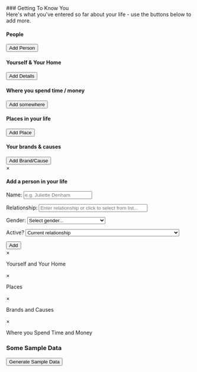<link rel="stylesheet" href="main.css"> 
### Getting To Know You
<div>Here's what you've entered so far about your life - use the buttons below to add more.</div>
<div id="user-info">
<div id="people-column" class="info-column"><h4>People</h4><ul></ul><button id="add-person" class="add-button" data-modal="person-modal">Add Person</button>
</div>
<div id="yourself-home-column" class="info-column"><h4>Yourself & Your Home</h4><ul></ul><button id="add-self" class="add-button" data-modal="self-modal">Add Details</button>
</div>
<div id="where-go-column" class="info-column"><h4>Where you spend time / money</h4><ul></ul><button id="add-spend" class="add-button" data-modal="spend-modal">Add somewhere</button>
</div>
<div id="places-column" class="info-column"><h4>Places in your life</h4><ul></ul><button id="add-place" class="add-button" data-modal="places-modal">Add Place</button>
</div>
<div id="brands-causes-column" class="info-column"><h4>Your brands & causes</h4><ul></ul><button id="add-causes" class="add-button" data-modal="causes-modal">Add Brand/Cause</button></div>
</div>
<div id="person-modal" class="modal">
  <div class="modal-content">
    <span class="close" data-modal="person-modal">&times;</span>
    <div class="modal-body">
      <h4>Add a person in your life</h4>
      <p>
      <label for="person-name">Name: </label>
      <input name="person-name" type="text" placeholder="e.g. Juliette Denham" value=""/>
      </p>
      <p>
      <label for="person-relationship">Relationship: </label>
      <input required list="relationship-options" name="person-relationship" placeholder="Enter relationship or click to select from list..." style="width:22em;">
      <datalist id="relationship-options">
          <option data-type="professional" value="accountant">Accountant</option>
          <option data-type="romantic" value="admirer">Admirer</option>
          <option data-type="professional" value="advisee">Advisee</option>
          <option data-type="professional" value="advisor">Advisor</option>
          <option data-type="professional" value="agent">Agent</option>
          <option data-type="professional" value="assistant">Assistant / PA</option>
          <option data-type="family" data-gender="female" value="aunt">Aunt</option>
          <option data-type="professional" value="boss">Boss</option>
          <option data-type="romantic" data-gender="male" value="boyfriend">Boyfriend</option>
          <option data-type="family" data-gender="male" value="brother">Brother</option>
          <option data-type="family" data-gender="male" value="brother-in-law">Brother-in-law</option>
          <option data-type="family" value="child">Child</option>
          <option data-type="professional" value="client">Client</option>
          <option data-type="professional" value="clergyman">Clergyman/Clergywoman</option>
          <option data-type="social" value="close-friend">Close Friend</option>
          <option data-type="professional" value="contractor">Contractor</option>
          <option data-type="family" value="cousin">Cousin</option>
          <option data-type="social" value="crush">Crush</option>
          <option data-type="professional" value="coworker">Co-worker/Colleague</option>
          <option data-type="professional" value="customer">Customer</option>
          <option data-type="romantic" value="date">Date</option>
          <option data-type="professional" value="doctor">Doctor</option>
          <option data-type="family" data-gender="female" value="daughter">Daughter</option>
          <option data-type="professional" value="driver">Driver</option>
          <option data-type="professional" value="electrician">Electrician</option>
          <option data-type="professional" value="employee">Employee</option>
          <option data-type="professional" value="employer">Employer</option>
          <option data-type="social" value="enemy">Enemy</option>
          <option data-type="romantic" value="ex">Ex</option>
          <option data-type="social" value="facebook-friend">Facebook friend / online friend</option>
          <option data-type="romantic" value="friend-with-benefits">Friend with benefits</option>
          <option data-type="family" value="family-member">Family member</option>
          <option data-type="family" value="family-friend">Family friend</option>
          <option data-type="family" data-gender="male" value="father">Father</option>
          <option data-type="family" data-gender="male" value="father-in-law">Father-in-law</option>
          <option data-type="social" value="friend">Friend</option>
          <option data-type="romantic" data-gender="female" value="girlfriend">Girlfriend</option>
          <option data-type="family" value="grandchild">Grandchild</option>
          <option data-type="family" value="grandparent">Grandparent</option>
          <option data-type="family" data-gender="female" value="great-aunt">Great-aunt</option>
          <option data-type="family" data-gender="male" value="great-grandfather">Great-grandfather</option>
          <option data-type="family" data-gender="female" value="great-grandmother">Great-grandfather</option>
          <option data-type="family" value="great-grandchild">Great-grandchild</option>
          <option data-type="family" data-gender="male" value="great-uncle">Great-uncle</option>
          <option data-type="family" data-gender="male" value="grandfather">Grandfather</option>
          <option data-type="family" data-gender="female" value="grandmother">Grandmother</option>
          <option data-type="family" data-gender="male" value="half-brother">Half-Brother</option>
          <option data-type="family" data-gender="female" value="half-brother">Half-Sister</option>
          <option data-type="professional" value="handyman">Handyman / Handywoman</option>
          <option data-type="romantic" data-gender="male" value="husband">Husband</option>
          <option data-type="family" value="in-law">In-law relative</option>
          <option data-type="romantic" value="involved">Involved / Entwined</option>
          <option data-type="romantic" value="is-complicated">It's complicated</option>
          <option data-type="professional" value="lawyer">Lawyer</option>
          <option data-type="professional" value="lecturer">Lecturer</option>
          <option data-type="romantic" value="lover">Lover</option>
          <option data-type="family" data-gender="female" value="mother">Mother</option>
          <option data-type="family" data-gender="female" value="mother-in-law">Mother-in-law</option>
          <option data-type="professional" value="mentee">Mentee</option>
          <option data-type="professional" value="mentor">Mentor</option>
          <option data-type="family" data-gender="male" value="nephew">Nephew</option>
          <option data-type="family" data-gender="female" value="niece">Niece</option>
          <option data-type="unknown" value="other">Other</option>
          <option data-type="professional" value="Plumber">Plumber</option>
          <option data-type="family" value="parent">Parent</option>
          <option data-type="professional" value="parent">Patient</option>
          <option data-type="professional" value="professor">Professor</option>
          <option data-type="romantic" value="partner">Partner</option>
          <option data-type="family" value="relative">Relative</option>
          <option data-type="professional" value="representative">Representative</option>
          <option data-type="family" value="sibling">Sibling</option>
          <option data-type="family" data-gender="female" value="sister">Sister</option>
          <option data-type="family" data-gender="female" value="sister-in-law">Sister-in-law</option>
          <option data-type="romantic" value="spouse">Spouse</option>    
          <option data-type="social" value="support-buddy">Support Buddy</option>    
          <option data-type="family" data-gender="male" value="son">Son</option>
          <option data-type="family" data-gender="male" value="stepsister">Stepbrother</option>
          <option data-type="family" data-gender="female" value="stepdaughter">Stepdaughter</option>
          <option data-type="family" data-gender="male" value="stepfather">Stepfather</option>
          <option data-type="family" data-gender="female" value="stepmother">Stepmother</option>
          <option data-type="family" data-gender="female" value="stepsister">Stepsister</option>
          <option data-type="family" data-gender="male" value="stepson">Stepson</option>
          <option data-type="professional" value="student">Student</option>
          <option data-type="professional" value="supervisee">Supervisee</option>
          <option data-type="professional" value="supervisor">Supervisor</option>
          <option data-type="professional" value="teacher">Teacher</option>
          <option data-type="professional" value="team-leader">Team leader</option>
          <option data-type="family" data-gender="male" value="uncle">Uncle</option>
          <option data-type="romantic" value="unwanted-admirer">Unwanted Admirer</option>
          <option data-type="romantic" data-gender="female" value="wife">Wife</option> 
      </datalist>
      </p>
      <p>
      <label for="person-gender">Gender: </label>
      <select required name="person-gender" required>
          <option value="" disabled selected hidden>Select gender...</option>
          <option value="male">Male</option>
          <option value="female">Female</option>
          <option value="non-binary-other">Non-binary, unspecified or other</option>
      </select>
      </p>
      <p>
      <label for="person-active">Active?</label>
      <select required name="person-active" required>
          <option value="" disabled selected hidden>Select if relationship is active...</option>
          <option value="past">Past relationship (e.g. estranged, ex, divorced, deceased, missing)</option>
          <option selected value="active">Current relationship</option>
      </select>
      </p>
      <button data-modal="person-modal" id="submit-person">Add</button>                
    </div>
  </div>
</div>
<div id="self-modal" class="modal">
  <div class="modal-content">
    <span class="close" data-modal="self-modal">&times;</span>
    <div class="modal-body">
      <p>Yourself and Your Home</p>
    </div>
  </div>
</div>
<div id="places-modal" class="modal">
  <div class="modal-content">
    <span class="close" data-modal="places-modal">&times;</span>
    <div class="modal-body">
      <p>Places</p>
    </div>
  </div>
</div>
<div id="causes-modal" class="modal">
  <div class="modal-content">
    <span class="close" data-modal="causes-modal">&times;</span>
    <div class="modal-body">
      <p>Brands and Causes</p>
    </div>
  </div>
</div>
<div id="spend-modal" class="modal">
  <div class="modal-content">
    <span class="close" data-modal="spend-modal">&times;</span>
    <div class="modal-body">
      <p>Where you Spend Time and Money</p>
    </div>
  </div>
</div>

### Some Sample Data
<button id='generate'>Generate Sample Data</button>
<script type="text/javascript" src="main.js"></script>
